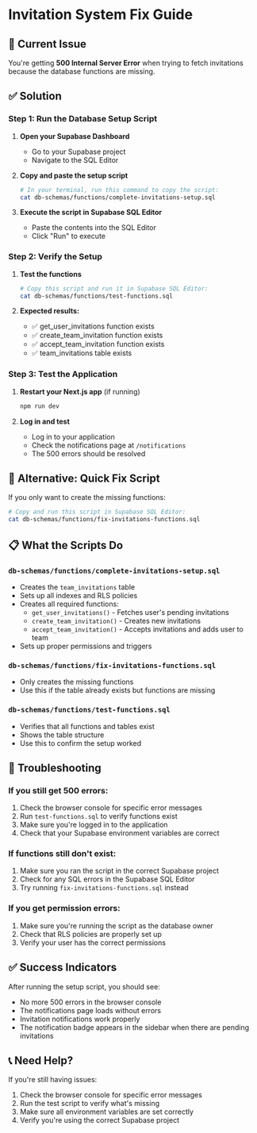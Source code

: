 # Invitation System Fix Guide

## 🚨 Current Issue
You're getting **500 Internal Server Error** when trying to fetch invitations because the database functions are missing.

## ✅ Solution

### Step 1: Run the Database Setup Script

1. **Open your Supabase Dashboard**
   - Go to your Supabase project
   - Navigate to the SQL Editor

2. **Copy and paste the setup script**
   ```bash
   # In your terminal, run this command to copy the script:
   cat db-schemas/functions/complete-invitations-setup.sql
   ```

3. **Execute the script in Supabase SQL Editor**
   - Paste the contents into the SQL Editor
   - Click "Run" to execute

### Step 2: Verify the Setup

1. **Test the functions**
   ```bash
   # Copy this script and run it in Supabase SQL Editor:
   cat db-schemas/functions/test-functions.sql
   ```

2. **Expected results:**
   - ✅ get_user_invitations function exists
   - ✅ create_team_invitation function exists  
   - ✅ accept_team_invitation function exists
   - ✅ team_invitations table exists

### Step 3: Test the Application

1. **Restart your Next.js app** (if running)
   ```bash
   npm run dev
   ```

2. **Log in and test**
   - Log in to your application
   - Check the notifications page at `/notifications`
   - The 500 errors should be resolved

## 🔧 Alternative: Quick Fix Script

If you only want to create the missing functions:

```bash
# Copy and run this script in Supabase SQL Editor:
cat db-schemas/functions/fix-invitations-functions.sql
```

## 📋 What the Scripts Do

### `db-schemas/functions/complete-invitations-setup.sql`
- Creates the `team_invitations` table
- Sets up all indexes and RLS policies
- Creates all required functions:
  - `get_user_invitations()` - Fetches user's pending invitations
  - `create_team_invitation()` - Creates new invitations
  - `accept_team_invitation()` - Accepts invitations and adds user to team
- Sets up proper permissions and triggers

### `db-schemas/functions/fix-invitations-functions.sql`
- Only creates the missing functions
- Use this if the table already exists but functions are missing

### `db-schemas/functions/test-functions.sql`
- Verifies that all functions and tables exist
- Shows the table structure
- Use this to confirm the setup worked

## 🐛 Troubleshooting

### If you still get 500 errors:
1. Check the browser console for specific error messages
2. Run `test-functions.sql` to verify functions exist
3. Make sure you're logged in to the application
4. Check that your Supabase environment variables are correct

### If functions still don't exist:
1. Make sure you ran the script in the correct Supabase project
2. Check for any SQL errors in the Supabase SQL Editor
3. Try running `fix-invitations-functions.sql` instead

### If you get permission errors:
1. Make sure you're running the script as the database owner
2. Check that RLS policies are properly set up
3. Verify your user has the correct permissions

## ✅ Success Indicators

After running the setup script, you should see:
- No more 500 errors in the browser console
- The notifications page loads without errors
- Invitation notifications work properly
- The notification badge appears in the sidebar when there are pending invitations

## 📞 Need Help?

If you're still having issues:
1. Check the browser console for specific error messages
2. Run the test script to verify what's missing
3. Make sure all environment variables are set correctly
4. Verify you're using the correct Supabase project
